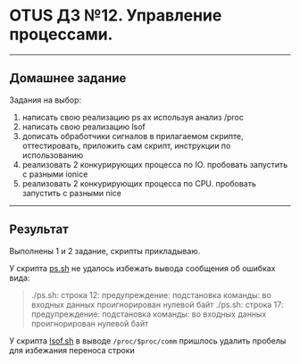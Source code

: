 # OTUS ДЗ №12.   Управление процессами. #
-----------------------------------------------------------------------
## Домашнее задание ##

Задания на выбор:
1. написать свою реализацию ps ax используя анализ /proc
2. написать свою реализацию lsof
3. дописать обработчики сигналов в прилагаемом скрипте, оттестировать, приложить сам скрипт, инструкции по использованию
4. реализовать 2 конкурирующих процесса по IO. пробовать запустить с разными ionice
5. реализовать 2 конкурирующих процесса по CPU. пробовать запустить с разными nice
-----------------------------------------------------------------------

## Результат ##
Выполнены 1 и 2 задание, скрипты прикладываю.

У скрипта   [ps.sh](https://github.com/UtrGrd/otus_hw12_proc/blob/main/ps.sh) не удалось избежать вывода сообщения об ошибках вида:
>./ps.sh: строка 12: предупреждение: подстановка команды: во входных данных проигнорирован нулевой байт
>./ps.sh: строка 17: предупреждение: подстановка команды: во входных данных проигнорирован нулевой байт

У скрипта [lsof.sh](https://github.com/UtrGrd/otus_hw12_proc/blob/main/lsof.sh) в выводе ```/proc/$proc/comm``` пришлось удалить пробелы для избежания переноса строки
